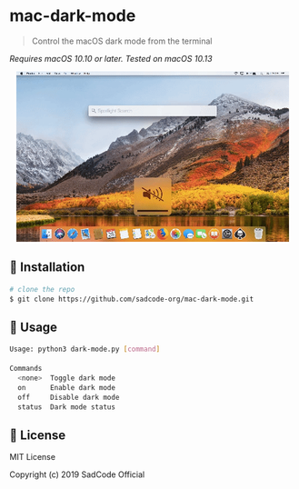 # mac-dark-mode

> Control the macOS dark mode from the terminal

*Requires macOS 10.10 or later. Tested on macOS 10.13*

<p align="center">
<img src=https://raw.githubusercontent.com/sadcode-org/mac-dark-mode/master/preview.gif>
</a>
</p>

## :floppy_disk: Installation

```bash
# clone the repo
$ git clone https://github.com/sadcode-org/mac-dark-mode.git
```

## :hammer: Usage
```bash
Usage: python3 dark-mode.py [command]

Commands
  <none>  Toggle dark mode
  on      Enable dark mode
  off     Disable dark mode
  status  Dark mode status
```

## :scroll: License
MIT License

Copyright (c) 2019 SadCode Official
